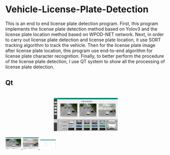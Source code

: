 # Vehicle-License-Plate-Detection
This is an end to end license plate detection program. First, this program
implements the license plate detection method based on Yolov3 and the license 
plate location method based on WPOD-NET network. Next, in order to carry out 
license plate detection and license plate location, it use SORT tracking algorithm
to track the vehicle. Then for the license plate image after license plate location, 
this program use end-to-end algorithm for license plate character recognition. Finally,
to better perform the procedure of the license plate detection, I use QT system to show
all the processing of license plate detection.

## Qt 
<br>
<div align="center">
    <img src="https://github.com/BergAdolf/Vehicle-License-Plate-Detection/blob/master/readmePicture/1.png" width="200px">
</div>
<br>
<a href="https://github.com/BergAdolf">
    <img src="https://github.com/BergAdolf/Vehicle-License-Plate-Detection/blob/master/readmePicture/2.png" width="50px">
</a>
<a href="https://github.com/BergAdolf">
    <img src="https://github.com/BergAdolf/Vehicle-License-Plate-Detection/blob/master/readmePicture/3.png" width="50px">
</a>
<a href="https://github.com/BergAdolf">
    <img src="https://github.com/BergAdolf/Vehicle-License-Plate-Detection/blob/master/readmePicture/4.png" width="50px">
</a>
